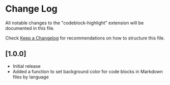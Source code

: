 # Change Log

All notable changes to the "codeblock-highlight" extension will be documented in this file.

Check [Keep a Changelog](http://keepachangelog.com/) for recommendations on how to structure this file.

## [1.0.0]

- Initial release
- Added a function to set background color for code blocks in Markdown files by language
